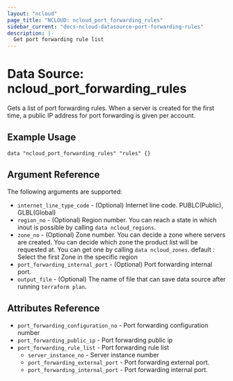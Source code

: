 ```yaml
---
layout: "ncloud"
page_title: "NCLOUD: ncloud_port_forwarding_rules"
sidebar_current: "docs-ncloud-datasource-port-forwarding-rules"
description: |-
  Get port forwarding rule list
---
```


# Data Source: ncloud_port_forwarding_rules

Gets a list of port forwarding rules.
When a server is created for the first time, a public IP address for port forwarding is given per account.

## Example Usage

```hcl
data "ncloud_port_forwarding_rules" "rules" {}
```

## Argument Reference

The following arguments are supported:

* `internet_line_type_code` - (Optional) Internet line code. PUBLC(Public), GLBL(Global)
* `region_no` - (Optional) Region number. You can reach a state in which inout is possible by calling `data ncloud_regions`.
* `zone_no` - (Optional) Zone number. You can decide a zone where servers are created. You can decide which zone the product list will be requested at.
  You can get one by calling `data ncloud_zones`.
  default : Select the first Zone in the specific region
* `port_forwarding_internal_port` - (Optional) Port forwarding internal port.
* `output_file` - (Optional) The name of file that can save data source after running `terraform plan`.

## Attributes Reference

* `port_forwarding_configuration_no` - Port forwarding configuration number
* `port_forwarding_public_ip` - Port forwarding public ip
* `port_forwarding_rule_list` - Port forwarding rule list
    * `server_instance_no` - Server instance number
    * `port_forwarding_external_port` - Port forwarding external port.
    * `port_forwarding_internal_port` - Port forwarding internal port.